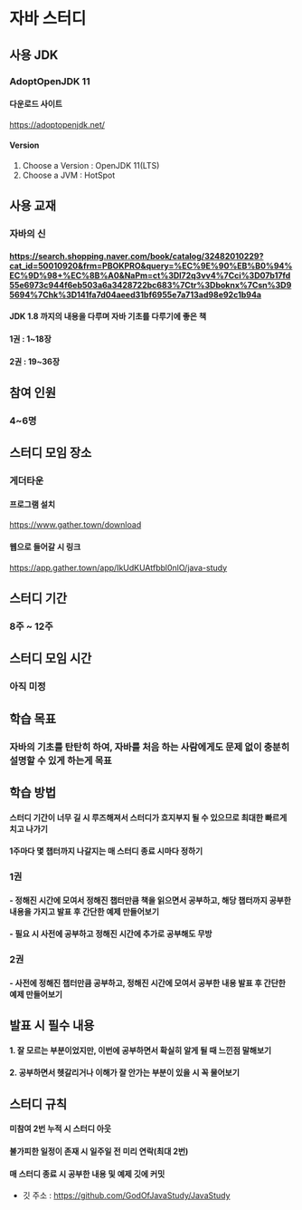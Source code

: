 # 자바 스터디

## 사용 JDK
### AdoptOpenJDK 11
#### 다운로드 사이트
https://adoptopenjdk.net/

#### Version
1. Choose a Version : OpenJDK 11(LTS)
2. Choose a JVM : HotSpot

## 사용 교재
### 자바의 신
#### https://search.shopping.naver.com/book/catalog/32482010229?cat_id=50010920&frm=PBOKPRO&query=%EC%9E%90%EB%B0%94%EC%9D%98+%EC%8B%A0&NaPm=ct%3Dl72q3vv4%7Cci%3D07b17fd55e6973c944f6eb503a6a3428722bc683%7Ctr%3Dboknx%7Csn%3D95694%7Chk%3D141fa7d04aeed31bf6955e7a713ad98e92c1b94a
#### JDK 1.8 까지의 내용을 다루며 자바 기초를 다루기에 좋은 책
#### 1권 : 1~18장
#### 2권 : 19~36장

## 참여 인원
### 4~6명

## 스터디 모임 장소
### 게더타운
#### 프로그램 설치
https://www.gather.town/download
#### 웹으로 들어갈 시 링크
https://app.gather.town/app/IkUdKUAtfbbl0nlO/java-study

## 스터디 기간
### 8주 ~ 12주

## 스터디 모임 시간
### 아직 미정

## 학습 목표
### 자바의 기초를 탄탄히 하여, 자바를 처음 하는 사람에게도 문제 없이 충분히 설명할 수 있게 하는게 목표

## 학습 방법
#### 스터디 기간이 너무 길 시 루즈해져서 스터디가 흐지부지 될 수 있으므로 최대한 빠르게 치고 나가기
#### 1주마다 몇 챕터까지 나갈지는 매 스터디 종료 시마다 정하기
### 1권
#### - 정해진 시간에 모여서 정해진 챕터만큼 책을 읽으면서 공부하고, 해당 챕터까지 공부한 내용을 가지고 발표 후 간단한 예제 만들어보기
#### - 필요 시 사전에 공부하고 정해진 시간에 추가로 공부해도 무방
### 2권
#### - 사전에 정해진 챕터만큼 공부하고, 정해진 시간에 모여서 공부한 내용 발표 후 간단한 예제 만들어보기

## 발표 시 필수 내용
#### 1. 잘 모르는 부분이었지만, 이번에 공부하면서 확실히 알게 될 때 느낀점 말해보기
#### 2. 공부하면서 헷갈리거나 이해가 잘 안가는 부분이 있을 시 꼭 물어보기

## 스터디 규칙
#### 미참여 2번 누적 시 스터디 아웃
#### 불가피한 일정이 존재 시 일주일 전 미리 연락(최대 2번)
#### 매 스터디 종료 시 공부한 내용 및 예제 깃에 커밋
- 깃 주소 : https://github.com/GodOfJavaStudy/JavaStudy